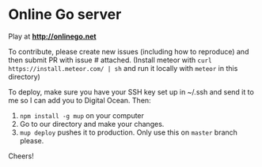 # Online Go server

Play at **http://onlinego.net**

To contribute, please create new issues (including how to reproduce) and then submit PR with issue # attached. (Install meteor with `curl https://install.meteor.com/ | sh` and run it locally with `meteor` in this directory)

To deploy, make sure you have your SSH key set up in ~/.ssh and send it to me so I can add you to Digital Ocean. Then:

1. `npm install -g mup` on your computer
2. Go to our directory and make your changes.
3. `mup deploy` pushes it to production. Only use this on `master` branch please.

Cheers!
